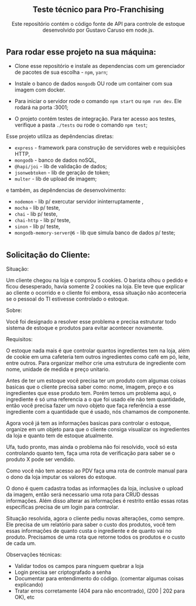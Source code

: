 <div align="center">

  ## Teste técnico para Pro-Franchising
  Este repositório contém o código fonte de API para controle de estoque desenvolvido por Gustavo Caruso em node.js. 

</div>

#

## Para rodar esse projeto na sua máquina:

- Clone esse repositório e instale as dependencias com um gerenciador de pacotes de sua escolha - `npm`, `yarn`;

- Instale o banco de dados `mongodb` OU rode um container com sua imagem com docker.

- Para iniciar o servidor rode o comando `npm start` ou `npm run dev`. Ele rodará na porta :3001;

- O projeto contém testes de integração. Para ter acesso aos testes, verifique a pasta `./tests` ou rode o comando `npm test`;

Esse projeto utiliza as depêndencias diretas:
- `express` - framework para construção de servidores web e requisições HTTP,
- `mongodb` - banco de dados noSQL,
- `@hapi/joi` - lib de validação de dados;
- `jsonwebtoken` - lib de geração de token;
- `multer` - lib de upload de imagem;

e também, as depêndencias de desenvolvimento:
- `nodemon` - lib p/ exercutar servidor ininterruptamente ,
- `mocha` - lib p/ teste,
- `chai` - lib p/ teste,
- `chai-http` - lib p/ teste,
- `sinon` - lib p/ teste,
- `mongodb-memory-server@6` - lib que simula banco de dados p/ teste;

#

## Solicitação do Cliente:

Situação:

Um cliente chegou na loja e comprou 5 cookies. O barista olhou o pedido e ficou desesperado, havia somente 2 cookies na loja.
Ele teve que explicar ao cliente o ocorrido e o cliente foi embora, essa situação não aconteceria se o pessoal do TI estivesse controlado o estoque.

Sobre:

Você foi designado a resolver esse problema e precisa estruturar todo sistema de estoque e produtos para evitar acontecer novamente.

Requisitos:

O estoque nada mais é que controlar quantos ingredientes tem na loja, além de cookie em uma cafeteria tem outros ingredientes como café em pó, leite, entre outros.
Para organizar melhor crie uma estrutura de ingrediente com nome, unidade de medida e preço unitario.

Antes de ter um estoque você precisa ter um produto com algumas coisas basicas que o cliente precisa saber como: nome, imagem, preço e os ingredientes que esse produto tem. 
Porém temos um problema aqui, o ingrediente é só uma referencia a o que foi usado ele não tem quantidade, então você precisa fazer um novo objeto que faça referência a esse ingrediente com a quantidade que é usado, nós chamamos de componente.

Agora você já tem as informações basicas para controlar o estoque, organize em um objeto para que o cliente consiga visualizar os ingredientes da loja e quanto tem de estoque atualmente.

Ufa, tudo pronto, mas ainda o problema não foi resolvido, você só esta controlando quanto tem, faça uma rota de verificação para saber se o produto X pode ser vendido. 

Como você não tem acesso ao PDV faça uma rota de controle manual para o dono da loja imputar os valores do estoque.

O dono é quem cadastra todas as informações da loja, inclusive o upload da imagem, então será necessario uma rota para CRUD dessas informações.
Além disso alterar as informações é restrito então essas rotas especificas precisa de um login para controlar.

Situação resolvida, agora o cliente pediu novas alterações, como sempre. Ele precisa de um relatório para saber o custo dos produtos, você tem essas informações de quanto custa o ingrediente e de quanto vai no produto.
Precisamos de uma rota que retorne todos os produtos e o custo de cada um.

Observações técnicas:
- Validar todos os campos para ninguem quebrar a loja
- Login precisa ser criptografado a senha
- Documentar para entendimento do código. (comentar algumas coisas explicando)
- Tratar erros corretamente (404 para não encontrado), (200 | 202 para OK), etc
